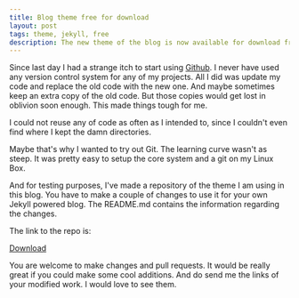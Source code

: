 ```yaml
---
title: Blog theme free for download
layout: post
tags: theme, jekyll, free
description: The new theme of the blog is now available for download from Github repository.
---
```


Since last day I had a strange itch to start using [Github](https://github.com). I never have used any version control system for any of my projects. All I did was update my code and replace the old code with the new one. And maybe sometimes keep an extra copy of the old code. But those copies would get lost in oblivion soon enough. This made things tough for me. 

I could not reuse any of code as often as I intended to, since I couldn't even find where I kept the damn directories. 

Maybe that's why I wanted to try out Git. The learning curve wasn't as steep. It was pretty easy to setup the core system and a git on my Linux Box. 

And for testing purposes, I've made a repository of the theme I am using in this blog. You have to make a couple of changes to use it for your own Jekyll powered blog. The <span class='word_highlight'>README.md</span> contains the information regarding the changes. 

The link to the repo is:

<a class="flat_button" href="https://github.com/sumitsarkar/jekyll_clean_theme">Download</a>

You are welcome to make changes and pull requests. It would be really great if you could make some cool additions. And do send me the links of your modified work. I would love to see them.